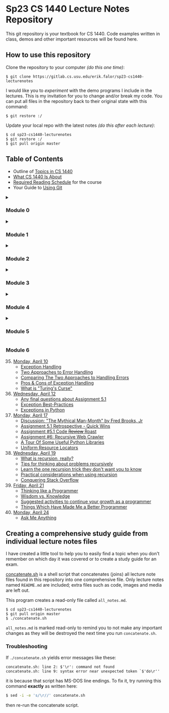 # Sp23 CS 1440 Lecture Notes Repository

This git repository is your textbook for CS 1440.
Code examples written in class, demos and other important resources will be found here.


## How to use this repository

Clone the repository to your computer *(do this one time)*:

```
$ git clone https://gitlab.cs.usu.edu/erik.falor/sp23-cs1440-lecturenotes
```

I would like you to *experiment* with the demo programs I include in the lectures.  This is my invitation for you to change and/or break my code.  You can put all files in the repository back to their original state with this command:

```
$ git restore :/
```

Update your local repo with the latest notes *(do this after each lecture)*:

```
$ cd sp23-cs1440-lecturenotes
$ git restore :/
$ git pull origin master
```


## Table of Contents

*   Outline of [Topics in CS 1440](./Outline_of_Topics.md)
*   [What CS 1440 Is About](./What_CS_1440_Is_About.md)
*   [Required Reading Schedule](./Required_Reading_Schedule.md) for the course
*   Your Guide to [Using Git](./Using_Git/README.md)

<details>
<summary><h3>Module 0</h3></summary>

01. [Monday, January 09](./Module0/Lec01-Mon_Jan_09/README.md)
	* [Get to know your professor](./Module0/Lec01-Mon_Jan_09/README.md#get-to-know-your-professor)
	* [You're hired](./Module0/Lec01-Mon_Jan_09/README.md#youre-hired)
	* [What CS 1440 is about](./Module0/Lec01-Mon_Jan_09/README.md#what-cs-1440-is-about)
	* [Problem-Solving Activity: When will you find time to sleep](./Module0/Lec01-Mon_Jan_09/README.md#problem-solving-activity-when-will-you-find-time-to-sleep)
02. [Wednesday, January 11](./Module0/Lec02-Wed_Jan_11/README.md)
	* [Be The Designated Questioner](./Module0/Lec02-Wed_Jan_11/README.md#be-the-designated-questioner)
	* [Setting up your computer for DuckieCorp](./Module0/Lec02-Wed_Jan_11/README.md#setting-up-your-computer-for-duckiecorp)
	* [Assignment #0: Shell Tutor](./Module0/Lec02-Wed_Jan_11/README.md#assignment-0-shell-tutor)
	* [Why are we learning an interface straight out of the 70's](./Module0/Lec02-Wed_Jan_11/README.md#why-are-we-learning-an-interface-straight-out-of-the-70s)
	* [Unix command line basics](./Module0/Lec02-Wed_Jan_11/README.md#unix-command-line-basics)
03. [Friday, January 13](./Module0/Lec03-Fri_Jan_13/README.md)
	* [Using Git at DuckieCorp](./Module0/Lec03-Fri_Jan_13/README.md#using-git-at-duckiecorp)
04. [Wednesday, January 18](./Module0/Lec04-Wed_Jan_18/README.md)
	* [When to Submit Your Work](./Module0/Lec04-Wed_Jan_18/README.md#when-to-submit-your-work)
	* [Assignment #1: Tic-Tac-Toe](./Module0/Lec04-Wed_Jan_18/README.md#assignment-1-tic-tac-toe)
	* [Software Development Plan and Sprint Signature](./Module0/Lec04-Wed_Jan_18/README.md#software-development-plan-and-sprint-signature)
	* [The Markdown markup language](./Module0/Lec04-Wed_Jan_18/README.md#the-markdown-markup-language)
05. [Friday, January 20](./Module0/Lec05-Fri_Jan_20/README.md)
	* [Stand Up Scrum Meetings](./Module0/Lec05-Fri_Jan_20/README.md#stand-up-scrum-meetings)
	* [Retrospective: Assignment #0](./Module0/Lec05-Fri_Jan_20/README.md#retrospective-assignment-0)
	* [How to Report Bugs Effectively](./Module0/Lec05-Fri_Jan_20/README.md#how-to-report-bugs-effectively)
06. [Monday, January 23](./Module0/Lec06-Mon_Jan_23/README.md)
	* [How to Use the Lecture Notes](./Module0/Lec06-Mon_Jan_23/README.md#how-to-use-the-lecture-notes)
	* [Using Modules for code organization](./Module0/Lec06-Mon_Jan_23/README.md#using-modules-for-code-organization)
	* [Namespace Collision Quiz](./Module0/Lec06-Mon_Jan_23/README.md#namespace-collision-quiz)

</details>


<details>
<summary><h3>Module 1</h3></summary>

07. [Wednesday, January 25](./Module1/Lec07-Wed_Jan_25/README.md)
	* [The Read, Eval, Print, Loop (REPL)](./Module1/Lec07-Wed_Jan_25/README.md#the-read-eval-print-loop-repl)
	* [What is an IDE?](./Module1/Lec07-Wed_Jan_25/README.md#what-is-an-ide)
	* [Coding by context menu (and other IDE pitfalls)](./Module1/Lec07-Wed_Jan_25/README.md#coding-by-context-menu-and-other-ide-pitfalls)
08. [Friday, January 27](./Module1/Lec08-Fri_Jan_27/README.md)
	* [The REPL is your code lab](./Module1/Lec08-Fri_Jan_27/README.md#the-repl-is-your-code-lab)
	* [How to Run Programs](./Module1/Lec08-Fri_Jan_27/README.md#how-to-run-programs)
09. [Monday, January 30](./Module1/Lec09-Mon_Jan_30/README.md)
	* [Retrospective: Assignment #1](./Module1/Lec09-Mon_Jan_30/README.md#retrospective-assignment-1)
	* [Assignment #2 - Text Tools](./Module1/Lec09-Mon_Jan_30/README.md#assignment-2-text-tools)
	* [Assignment #1 Code ~~Review~~ Roast](./Module1/Lec09-Mon_Jan_30/README.md#assignment-1-code-review-roast)
	* [What does PyCharm's green "Run" button *really* do?](./Module1/Lec09-Mon_Jan_30/README.md#what-does-pycharms-green-run-button-really-do)
10. [Wednesday, February 01](./Module1/Lec10-Wed_Feb_01/README.md)
	* [Debugging](./Module1/Lec10-Wed_Feb_01/README.md#debugging)
	* [Ten Cool Debugging Tricks That Will Impress Your Friends](./Module1/Lec10-Wed_Feb_01/README.md#ten-cool-debugging-tricks-that-will-impress-your-friends)
	* [How to Debug Anything in Four Easy Steps](./Module1/Lec10-Wed_Feb_01/README.md#how-to-debug-anything-in-four-easy-steps)
	* [Rubber Duck Debugging](./Module1/Lec10-Wed_Feb_01/README.md#rubber-duck-debugging)
	* [The "Wolf Fence" Algorithm for Finding Bugs](./Module1/Lec10-Wed_Feb_01/README.md#the-wolf-fence-algorithm-for-finding-bugs)
	* [How to Read a Stack Trace](./Module1/Lec10-Wed_Feb_01/README.md#how-to-read-a-stack-trace)
11. [Friday, February 03](./Module1/Lec11-Fri_Feb_03/README.md)
	* [Fred Brooks Jr.'s "The Tar Pit"](./Module1/Lec11-Fri_Feb_03/README.md#fred-brooks-jrs-the-tar-pit)
	* [Reading files in Python](./Module1/Lec11-Fri_Feb_03/README.md#reading-files-in-python)
	* [How to write the `cat` text tool](./Module1/Lec11-Fri_Feb_03/README.md#how-to-write-the-cat-text-tool)
	* [IDE Debugger Tools](./Module1/Lec11-Fri_Feb_03/README.md#ide-debugger-tools)
	* [Direct Debugging in the IDE](./Module1/Lec11-Fri_Feb_03/README.md#direct-debugging-in-the-ide)
	* [The call stack](./Module1/Lec11-Fri_Feb_03/README.md#the-call-stack)
	* [Another cool tool: the expression evaluator](./Module1/Lec11-Fri_Feb_03/README.md#another-cool-tool-the-expression-evaluator)

</details>


<details>
<summary><h3>Module 2</h3></summary>

12. [Monday, February 06](./Module2/Lec12-Mon_Feb_06/README.md)
	* [What kinds of programming languages are there?](./Module2/Lec12-Mon_Feb_06/README.md#what-kinds-of-programming-languages-are-there)
13. [Wednesday, February 08](./Module2/Lec13-Wed_Feb_08/README.md)
	* [Python's Built-in Data Structures](./Module2/Lec13-Wed_Feb_08/README.md#pythons-built-in-data-structures)
	* [Which data structure will give me the best performance](./Module2/Lec13-Wed_Feb_08/README.md#which-data-structure-will-give-me-the-best-performance)
	* [When should I use an *unordered* collection](./Module2/Lec13-Wed_Feb_08/README.md#when-should-i-use-an-unordered-collection)
14. [Friday, February 10](./Module2/Lec14-Fri_Feb_10/README.md)
	* [Demo: Making a dictionary out of favorite_colors.dat](./Module2/Lec14-Fri_Feb_10/README.md#demo-making-a-dictionary-out-of-favorite_colorsdat)
	* [`eval()` is evil](./Module2/Lec14-Fri_Feb_10/README.md#eval-is-evil)
15. [Monday, February 13](./Module2/Lec15-Mon_Feb_13/README.md)
	* [Introduce Assignment #3: Big Data Processing](./Module2/Lec15-Mon_Feb_13/README.md#introduce-assignment-3-big-data-processing)
	* [Assignment #2 Retrospective](./Module2/Lec15-Mon_Feb_13/README.md#assignment-2-retrospective)
	* [A solution to `paste`](./Module2/Lec15-Mon_Feb_13/README.md#a-solution-to-paste)
	* [Assignment #2 Code ~~Review~~ Roast](./Module2/Lec15-Mon_Feb_13/README.md#assignment-2-code-review-roast)
16. [Wednesday, February 15](./Module2/Lec16-Wed_Feb_15/README.md)
	* [Intermediate Git](./Module2/Lec16-Wed_Feb_15/README.md#intermediate-git)
17. [Friday, February 17](./Module2/Lec17-Fri_Feb_17/README.md)
	* [How to Read Documentation](./Module2/Lec17-Fri_Feb_17/README.md#how-to-read-documentation)
	* [Applying Text Tools to Assignment #3](./Module2/Lec17-Fri_Feb_17/README.md#applying-text-tools-to-assignment-3)
	* [Write the `startgrep` text tool](./Module2/Lec17-Fri_Feb_17/README.md#write-the-startgrep-text-tool)
	* [Redirect a program's output with the shell](./Module2/Lec17-Fri_Feb_17/README.md#redirect-a-programs-output-with-the-shell)

</details>


<details>
<summary><h3>Module 3</h3></summary>

18. [Wednesday, February 22](./Module3/Lec18-Wed_Feb_22/README.md)
	* [Protip: colored diff output and what to do if diff says EVERY line is different](./Module3/Lec18-Wed_Feb_22/README.md#protip-colored-diff-output-and-what-to-do-if-diff-says-every-line-is-different)
	* [Objects and Classes](./Module3/Lec18-Wed_Feb_22/README.md#objects-and-classes)
19. [Friday, February 24](./Module3/Lec19-Fri_Feb_24/README.md)
	* [UML Class Diagrams](./Module3/Lec19-Fri_Feb_24/README.md#uml-class-diagrams)
	* [What is the point of a UML Class Diagram?](./Module3/Lec19-Fri_Feb_24/README.md#what-is-the-point-of-a-uml-class-diagram)
20. [Monday, February 27](./Module3/Lec20-Mon_Feb_27/README.md)
	* [Introduce Assignment #4: Bingo! UML Design](./Module3/Lec20-Mon_Feb_27/README.md#introduce-assignment-4-bingo-uml-design)
	* [Retrospective: Assignment #3](./Module3/Lec20-Mon_Feb_27/README.md#retrospective-assignment-3)
	* [What you need to gain from assignments](./Module3/Lec20-Mon_Feb_27/README.md#what-you-need-to-gain-from-assignments)
	* [A solution to Assignment #3](./Module3/Lec20-Mon_Feb_27/README.md#a-solution-to-assignment-3)
21. [Wednesday, March 01](./Module3/Lec21-Wed_Mar_01/README.md)
	* [UML: Multiplicity Constraints](./Module3/Lec21-Wed_Mar_01/README.md#uml-multiplicity-constraints)
	* [UML: Inheritance ("is a" relationships)](./Module3/Lec21-Wed_Mar_01/README.md#uml-inheritance-is-a-relationships)
	* [Introduction to Software Testing](./Module3/Lec21-Wed_Mar_01/README.md#introduction-to-software-testing)
	* [Writing and Running Unit Tests in Python](./Module3/Lec21-Wed_Mar_01/README.md#writing-and-running-unit-tests-in-python)
	* [Ad-Hoc Testing vs. Unit Testing](./Module3/Lec21-Wed_Mar_01/README.md#ad-hoc-testing-vs-unit-testing)
22. [Friday, March 03](./Module3/Lec22-Fri_Mar_03/README.md)
	* [Discuss Brooks' "Passing the Word"](./Module3/Lec22-Fri_Mar_03/README.md#discuss-brooks-passing-the-word)
	* [Software Testing Jargon Activity](./Module3/Lec22-Fri_Mar_03/README.md#software-testing-jargon-activity)
	* [Validation vs. Verification](./Module3/Lec22-Fri_Mar_03/README.md#validation-vs-verification)
	* [Types of Software Tests](./Module3/Lec22-Fri_Mar_03/README.md#types-of-software-tests)
	* [How Gamers Killed Ultima Online's Virtual Ecology (~8 mins)](./Module3/Lec22-Fri_Mar_03/README.md#how-gamers-killed-ultima-onlines-virtual-ecology-8-mins)

</details>


<details>
<summary><h3>Module 4</h3></summary>

23. [Monday, March 13](./Module4/Lec23-Mon_Mar_13/README.md)
	* [Advanced Git](./Module4/Lec23-Mon_Mar_13/README.md#advanced-git)
	* [A review of Git basics](./Module4/Lec23-Mon_Mar_13/README.md#a-review-of-git-basics)
	* [Experimentation with branches](./Module4/Lec23-Mon_Mar_13/README.md#experimentation-with-branches)
	* [Resolving merge conflicts](./Module4/Lec23-Mon_Mar_13/README.md#resolving-merge-conflicts)
	* [Using `git bisect` to track down a bug](./Module4/Lec23-Mon_Mar_13/README.md#using-git-bisect-to-track-down-a-bug)
24. [Wednesday, March 15](./Module4/Lec24-Wed_Mar_15/README.md)
	* [Refactoring a Messy Program](./Module4/Lec24-Wed_Mar_15/README.md#refactoring-a-messy-program)
	* [Throwing away bad work: a word of warning](./Module4/Lec24-Wed_Mar_15/README.md#throwing-away-bad-work-a-word-of-warning)
	* [Which idiot is to blame for this awful code?](./Module4/Lec24-Wed_Mar_15/README.md#which-idiot-is-to-blame-for-this-awful-code)
25. [Friday, March 17](./Module4/Lec25-Fri_Mar_17/README.md)
	* [Discuss Brooks' Essay "The Other Face", Ch15 of TMMM](./Module4/Lec25-Fri_Mar_17/README.md#discuss-brooks-essay-the-other-face-ch15-of-tmmm)
	* [How & when to comment](./Module4/Lec25-Fri_Mar_17/README.md#how-when-to-comment)
	* [What Is Refactoring?](./Module4/Lec25-Fri_Mar_17/README.md#what-is-refactoring)
	* [Non-functional Attributes](./Module4/Lec25-Fri_Mar_17/README.md#non-functional-attributes)
26. [Monday, March 20](./Module4/Lec26-Mon_Mar_20/README.md)
	* [Retrospective: Assignment #4](./Module4/Lec26-Mon_Mar_20/README.md#retrospective-assignment-4)
	* [Assignment #4 Code ~~Review~~ Roast](./Module4/Lec26-Mon_Mar_20/README.md#assignment-4-code-review-roast)
	* [Assn 5.0: Fractal Visualizer - Refactoring](./Module4/Lec26-Mon_Mar_20/README.md#assn-50-fractal-visualizer-refactoring)
	* [Using complex numbers in Python](./Module4/Lec26-Mon_Mar_20/README.md#using-complex-numbers-in-python)
27. [Wednesday, March 22](./Module4/Lec27-Wed_Mar_22/README.md)
	* [Code Smells](./Module4/Lec27-Wed_Mar_22/README.md#code-smells)
	* [Reading Code](./Module4/Lec27-Wed_Mar_22/README.md#reading-code)
	* [How will I know when to refactor?](./Module4/Lec27-Wed_Mar_22/README.md#how-will-i-know-when-to-refactor)
	* [Should I refactor *and* add functionality at the same time?](./Module4/Lec27-Wed_Mar_22/README.md#should-i-refactor-and-add-functionality-at-the-same-time)
28. [Friday, March 24](./Module4/Lec28-Fri_Mar_24/README.md)
	* [The `tkinter` big picture](./Module4/Lec28-Fri_Mar_24/README.md#the-tkinter-big-picture)
	* [Python Code Disasters](./Module4/Lec28-Fri_Mar_24/README.md#python-code-disasters)

</details>


<details>
<summary><h3>Module 5</h3></summary>

29. [Monday, March 27](./Module5/Lec29-Mon_Mar_27/README.md)
	* [What is Object-Oriented Programming?](./Module5/Lec29-Mon_Mar_27/README.md#what-is-object-oriented-programming)
	* [Classification](./Module5/Lec29-Mon_Mar_27/README.md#classification)
	* [The Four Principles of Object-Oriented Design](./Module5/Lec29-Mon_Mar_27/README.md#the-four-principles-of-object-oriented-design)
	* [0. Encapsulation applied](./Module5/Lec29-Mon_Mar_27/README.md#0-encapsulation-applied)
30. [Wednesday, March 29](./Module5/Lec30-Wed_Mar_29/README.md)
	* [Recapitulation: Encapsulation](./Module5/Lec30-Wed_Mar_29/README.md#recapitulation-encapsulation)
	* [1. Abstraction applied](./Module5/Lec30-Wed_Mar_29/README.md#1-abstraction-applied)
	* [Prematurely enhancing the Sequences program](./Module5/Lec30-Wed_Mar_29/README.md#prematurely-enhancing-the-sequences-program)
	* [2. Inheritance Applied](./Module5/Lec30-Wed_Mar_29/README.md#2-inheritance-applied)
	* [Inheritance in more depth](./Module5/Lec30-Wed_Mar_29/README.md#inheritance-in-more-depth)
31. [Friday, March 31](./Module5/Lec31-Fri_Mar_31/README.md)
	* [Discussion: "No Silver Bullet" by Fred Brooks, Jr](./Module5/Lec31-Fri_Mar_31/README.md#discussion-no-silver-bullet-by-fred-brooks-jr)
	* [3. Polymorphism Applied](./Module5/Lec31-Fri_Mar_31/README.md#3-polymorphism-applied)
	* [Design Patterns](./Module5/Lec31-Fri_Mar_31/README.md#design-patterns)
	* [Factory Method Pattern](./Module5/Lec31-Fri_Mar_31/README.md#factory-method-pattern)
	* [The Strategy Pattern](./Module5/Lec31-Fri_Mar_31/README.md#the-strategy-pattern)
32. [Monday, April 03](./Module5/Lec32-Mon_Apr_03/README.md)
	* [Assignment #5.0 Retrospective: Pay it forward](./Module5/Lec32-Mon_Apr_03/README.md#assignment-50-retrospective-pay-it-forward)
	* [Assignment #5.0 Code ~~Review~~ Roast](./Module5/Lec32-Mon_Apr_03/README.md#assignment-50-code-review-roast)
	* [Introduce Assignment #5.1 - Design Patterns](./Module5/Lec32-Mon_Apr_03/README.md#introduce-assignment-51-design-patterns)
	* [What if my Assignment 5.0 code doesn't work](./Module5/Lec32-Mon_Apr_03/README.md#what-if-my-assignment-50-code-doesnt-work)
33. [Wednesday, April 05](./Module5/Lec33-Wed_Apr_05/README.md)
	* [Advice from Monday's Retrospective](./Module5/Lec33-Wed_Apr_05/README.md#advice-from-mondays-retrospective)
	* [Generating color palettes with `colour.Color`](./Module5/Lec33-Wed_Apr_05/README.md#generating-color-palettes-with-colourcolor)
	* [Use `pathlib.Path` to find the "stem" of a path](./Module5/Lec33-Wed_Apr_05/README.md#use-pathlibpath-to-find-the-stem-of-a-path)
	* [Refactoring reduces the complexity of the Fractal Viewer](./Module5/Lec33-Wed_Apr_05/README.md#refactoring-reduces-the-complexity-of-the-fractal-viewer)
34. [Friday, April 07](./Module5/Lec34-Fri_Apr_07/README.md)
	* [Review the Sequences Demo](./Module5/Lec34-Fri_Apr_07/README.md#review-the-sequences-demo)
	* [Code Reuse](./Module5/Lec34-Fri_Apr_07/README.md#code-reuse)
	* [Factory Method Pattern](./Module5/Lec34-Fri_Apr_07/README.md#factory-method-pattern)
	* [Strategy Pattern](./Module5/Lec34-Fri_Apr_07/README.md#strategy-pattern)

</details>


### Module 6
35. [Monday, April 10](./Module6/Lec35-Mon_Apr_10/README.md)
	* [Exception Handling](./Module6/Lec35-Mon_Apr_10/README.md#exception-handling)
	* [Two Approaches to Error Handling](./Module6/Lec35-Mon_Apr_10/README.md#two-approaches-to-error-handling)
	* [Comparing The Two Approaches to Handling Errors](./Module6/Lec35-Mon_Apr_10/README.md#comparing-the-two-approaches-to-handling-errors)
	* [Pros & Cons of Exception Handling](./Module6/Lec35-Mon_Apr_10/README.md#pros-cons-of-exception-handling)
	* [What is "Turing's Curse"](./Module6/Lec35-Mon_Apr_10/README.md#what-is-turings-curse)
36. [Wednesday, April 12](./Module6/Lec36-Wed_Apr_12/README.md)
	* [Any final questions about Assignment 5.1](./Module6/Lec36-Wed_Apr_12/README.md#any-final-questions-about-assignment-51)
	* [Exception Best-Practices](./Module6/Lec36-Wed_Apr_12/README.md#exception-best-practices)
	* [Exceptions in Python](./Module6/Lec36-Wed_Apr_12/README.md#exceptions-in-python)
37. [Monday, April 17](./Module6/Lec37-Mon_Apr_17/README.md)
	* [Discussion: "The Mythical Man-Month" by Fred Brooks, Jr](./Module6/Lec37-Mon_Apr_17/README.md#discussion-the-mythical-man-month-by-fred-brooks-jr)
	* [Assignment 5.1 Retrospective - Quick Wins](./Module6/Lec37-Mon_Apr_17/README.md#assignment-51-retrospective-quick-wins)
	* [Assignment #5.1 Code ~~Review~~ Roast](./Module6/Lec37-Mon_Apr_17/README.md#assignment-51-code-review-roast)
	* [Assignment #6: Recursive Web Crawler](./Module6/Lec37-Mon_Apr_17/README.md#assignment-6-recursive-web-crawler)
	* [A Tour Of Some Useful Python Libraries](./Module6/Lec37-Mon_Apr_17/README.md#a-tour-of-some-useful-python-libraries)
	* [Uniform Resource Locators](./Module6/Lec37-Mon_Apr_17/README.md#uniform-resource-locators)
38. [Wednesday, April 19](./Module6/Lec38-Wed_Apr_19/README.md)
	* [What is recursion, really?](./Module6/Lec38-Wed_Apr_19/README.md#what-is-recursion-really)
	* [Tips for thinking about problems recursively](./Module6/Lec38-Wed_Apr_19/README.md#tips-for-thinking-about-problems-recursively)
	* [Learn the one recursion trick they don't want you to know](./Module6/Lec38-Wed_Apr_19/README.md#learn-the-one-recursion-trick-they-dont-want-you-to-know)
	* [Practical considerations when using recursion](./Module6/Lec38-Wed_Apr_19/README.md#practical-considerations-when-using-recursion)
	* [Conquering Stack Overflow](./Module6/Lec38-Wed_Apr_19/README.md#conquering-stack-overflow)
39. [Friday, April 21](./Module6/Lec39-Fri_Apr_21/README.md)
	* [Thinking like a Programmer](./Module6/Lec39-Fri_Apr_21/README.md#thinking-like-a-programmer)
	* [Wisdom vs. Knowledge](./Module6/Lec39-Fri_Apr_21/README.md#wisdom-vs-knowledge)
	* [Suggested activities to continue your growth as a programmer](./Module6/Lec39-Fri_Apr_21/README.md#suggested-activities-to-continue-your-growth-as-a-programmer)
	* [Things Which Have Made Me a Better Programmer](./Module6/Lec39-Fri_Apr_21/README.md#things-which-have-made-me-a-better-programmer)
40. [Monday, April 24](./Module6/Lec40-Mon_Apr_24/README.md)
	* [Ask Me Anything](./Module6/Lec40-Mon_Apr_24/README.md#ask-me-anything)



## Creating a comprehensive study guide from individual lecture notes files

I have created a little tool to help you to easily find a topic when you don't
remember on which day it was covered or to create a study guide for an exam.

[concatenate.sh](./concatenate.sh) is a shell script that concatenates (joins)
all lecture note files found in this repository into one comprehensive file.
Only lecture notes named `README.md` are included; extra files such as code,
images and media are left out.

This program creates a read-only file called `all_notes.md`.

```
$ cd sp23-cs1440-lecturenotes
$ git pull origin master
$ ./concatenate.sh
```

`all_notes.md`  is marked read-only to remind you to not make any important
changes as they will be destroyed the next time you run `concatenate.sh`.


### Troubleshooting

If `./concatenate.sh` yields error messages like these:

```
concatenate.sh: line 2: $'\r': command not found
concatenate.sh: line 9: syntax error near unexpected token `$'do\r''
```

it is because that script has MS-DOS line endings.  To fix it, try running this command **exactly** as written here:

```bash
$ sed -i -e 's/\r//' concatenate.sh
```

then re-run the concatenate script.
